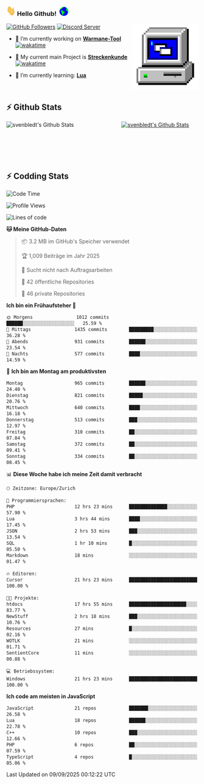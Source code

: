 ### <img src="https://github.com/svenbledt/svenbledt/blob/main/Assets/Hi.gif" height="28" width="24"> **Hello Github!** &nbsp;<img src="https://github.com/svenbledt/svenbledt/blob/main/Assets/Earth.gif" height="24" width="24">
[![GitHub Followers](https://img.shields.io/github/followers/svenbledt?label=Follow&style=flat-squaree&logo=github&labelColor=black&color=black&cacheSeconds=5)](https://github.com/svenbledt)
[![Discord Server](https://img.shields.io/discord/443405445831327754?style=flat-squeree&logo=discord&logoColor=white&label=Trojan%20Chillecke%20Server&labelColor=black&color=gray&cacheSeconds=3650)](https://discord.gg/c6GZKjVhxw)
<img align="right" alt="PC GIF" src="https://github.com/svenbledt/svenbledt/blob/main/Assets/PC.gif" width="175" />

<p>

 - 🔭 I’m currently working on **[Warmane-Tool](https://github.com/svenbledt/Warmane-Bot)** [![wakatime](https://wakatime.com/badge/user/eb1cebc0-6a00-4f39-ab37-6770a4331515/project/b1c02622-6489-4920-898c-6e91c5bba727.svg)](https://wakatime.com/badge/user/eb1cebc0-6a00-4f39-ab37-6770a4331515/project/b1c02622-6489-4920-898c-6e91c5bba727)
 - 🔭 My current main Project is **[Streckenkunde](https://github.com/Streckenkunde)** [![wakatime](https://wakatime.com/badge/user/eb1cebc0-6a00-4f39-ab37-6770a4331515/project/8c10f4f0-0d09-4e0e-b526-eec4de9936b6.svg)](https://wakatime.com/badge/user/eb1cebc0-6a00-4f39-ab37-6770a4331515/project/8c10f4f0-0d09-4e0e-b526-eec4de9936b6)

 - 🌱 I’m currently learning: **[Lua](https://www.lua.org/)**
 
</p>

<br>

## :zap: Github Stats

<a href="https://github.com/svenbledt">
  <img align="left" src="https://github-readme-stats.vercel.app/api?username=svenbledt&show_icons=true&title_color=c9d1d9&icon_color=58a6da&text_color=c9d1d9&bg_color=0d1117&hide=issues" alt="svenbledt's Github Stats" width="60%">
 </a>
 <a href="https://github.com/svenbledt">
 <img src="https://github-readme-stats.vercel.app/api/top-langs/?username=svenbledt&show_icons=true&title_color=c9d1d9&icon_color=58a6da&text_color=c9d1d9&bg_color=0d1117" alt="svenbledt's Github Stats" width="35%">
 </a>

<br> <br> <br> <br> 
## :zap: Codding Stats

<!--START_SECTION:waka-->
![Code Time](http://img.shields.io/badge/Code%20Time-919%20hrs%2055%20mins-blue)

![Profile Views](http://img.shields.io/badge/Profilansichten-2-blue)

![Lines of code](https://img.shields.io/badge/Seit%20Hallo%20Welt%20habe%20ich%20geschrieben-37.4%20million%20Codezeilen-blue)

**🐱 Meine GitHub-Daten** 

> 📦 3.2 MB im GitHub's Speicher verwendet 
 > 
> 🏆 1,009 Beiträge im Jahr 2025
 > 
> 🚫 Sucht nicht nach Auftragsarbeiten
 > 
> 📜 42 öffentliche Repositories 
 > 
> 🔑 46 private Repositories 
 > 
**Ich bin ein Frühaufsteher 🐤** 

```text
🌞 Morgens                1012 commits        ██████░░░░░░░░░░░░░░░░░░░   25.59 % 
🌆 Mittags                1435 commits        █████████░░░░░░░░░░░░░░░░   36.28 % 
🌃 Abends                 931 commits         ██████░░░░░░░░░░░░░░░░░░░   23.54 % 
🌙 Nachts                 577 commits         ████░░░░░░░░░░░░░░░░░░░░░   14.59 % 
```
📅 **Ich bin am Montag am produktivsten** 

```text
Montag                   965 commits         ██████░░░░░░░░░░░░░░░░░░░   24.40 % 
Dienstag                 821 commits         █████░░░░░░░░░░░░░░░░░░░░   20.76 % 
Mittwoch                 640 commits         ████░░░░░░░░░░░░░░░░░░░░░   16.18 % 
Donnerstag               513 commits         ███░░░░░░░░░░░░░░░░░░░░░░   12.97 % 
Freitag                  310 commits         ██░░░░░░░░░░░░░░░░░░░░░░░   07.84 % 
Samstag                  372 commits         ██░░░░░░░░░░░░░░░░░░░░░░░   09.41 % 
Sonntag                  334 commits         ██░░░░░░░░░░░░░░░░░░░░░░░   08.45 % 
```


📊 **Diese Woche habe ich meine Zeit damit verbracht** 

```text
🕑︎ Zeitzone: Europe/Zurich

💬 Programmiersprachen: 
PHP                      12 hrs 23 mins      ██████████████░░░░░░░░░░░   57.90 % 
Lua                      3 hrs 44 mins       ████░░░░░░░░░░░░░░░░░░░░░   17.45 % 
JSON                     2 hrs 53 mins       ███░░░░░░░░░░░░░░░░░░░░░░   13.54 % 
SQL                      1 hr 10 mins        █░░░░░░░░░░░░░░░░░░░░░░░░   05.50 % 
Markdown                 18 mins             ░░░░░░░░░░░░░░░░░░░░░░░░░   01.47 % 

🔥 Editoren: 
Cursor                   21 hrs 23 mins      █████████████████████████   100.00 % 

🐱‍💻 Projekte: 
htdocs                   17 hrs 55 mins      █████████████████████░░░░   83.77 % 
NewStuff                 2 hrs 18 mins       ███░░░░░░░░░░░░░░░░░░░░░░   10.76 % 
Resources                27 mins             █░░░░░░░░░░░░░░░░░░░░░░░░   02.16 % 
WOTLK                    21 mins             ░░░░░░░░░░░░░░░░░░░░░░░░░   01.71 % 
SentientCore             11 mins             ░░░░░░░░░░░░░░░░░░░░░░░░░   00.88 % 

💻 Betriebssystem: 
Windows                  21 hrs 23 mins      █████████████████████████   100.00 % 
```

**Ich code am meisten in JavaScript** 

```text
JavaScript               21 repos            ███████░░░░░░░░░░░░░░░░░░   26.58 % 
Lua                      18 repos            ██████░░░░░░░░░░░░░░░░░░░   22.78 % 
C++                      10 repos            ███░░░░░░░░░░░░░░░░░░░░░░   12.66 % 
PHP                      6 repos             ██░░░░░░░░░░░░░░░░░░░░░░░   07.59 % 
TypeScript               4 repos             █░░░░░░░░░░░░░░░░░░░░░░░░   05.06 % 
```




 Last Updated on 09/09/2025 00:12:22 UTC
<!--END_SECTION:waka-->
